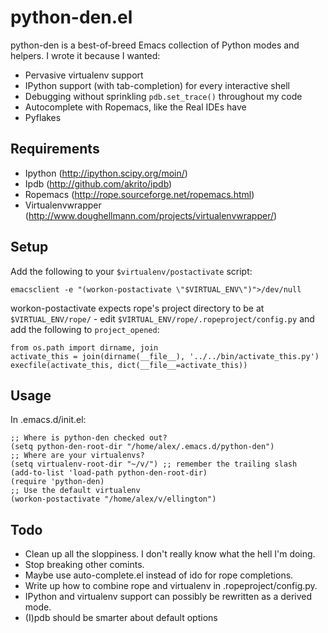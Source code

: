 python-den.el
=============

python-den is a best-of-breed Emacs collection of Python modes and helpers. I
wrote it because I wanted:

* Pervasive virtualenv support
* IPython support (with tab-completion) for every interactive shell
* Debugging without sprinkling `pdb.set_trace()` throughout my code
* Autocomplete with Ropemacs, like the Real IDEs have
* Pyflakes

Requirements
------------

* Ipython (http://ipython.scipy.org/moin/)
* Ipdb (http://github.com/akrito/ipdb)
* Ropemacs (http://rope.sourceforge.net/ropemacs.html)
* Virtualenvwrapper (http://www.doughellmann.com/projects/virtualenvwrapper/)

Setup
-----

Add the following to your `$virtualenv/postactivate` script:

    emacsclient -e "(workon-postactivate \"$VIRTUAL_ENV\")">/dev/null
    
workon-postactivate expects rope's project directory to be at
`$VIRTUAL_ENV/rope/` - edit `$VIRTUAL_ENV/rope/.ropeproject/config.py` and add
the following to `project_opened`:

    from os.path import dirname, join
    activate_this = join(dirname(__file__), '../../bin/activate_this.py')
    execfile(activate_this, dict(__file__=activate_this))

Usage
-----

In .emacs.d/init.el:

    ;; Where is python-den checked out?
    (setq python-den-root-dir "/home/alex/.emacs.d/python-den")
    ;; Where are your virtualenvs?
    (setq virtualenv-root-dir "~/v/") ;; remember the trailing slash
    (add-to-list 'load-path python-den-root-dir)
    (require 'python-den)
    ;; Use the default virtualenv
    (workon-postactivate "/home/alex/v/ellington")

Todo
----

* Clean up all the sloppiness. I don't really know what the hell I'm doing.
* Stop breaking other comints.
* Maybe use auto-complete.el instead of ido for rope completions.
* Write up how to combine rope and virtualenv in .ropeproject/config.py.
* IPython and virtualenv support can possibly be rewritten as a derived mode.
* (I)pdb should be smarter about default options
